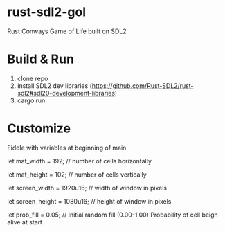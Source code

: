 # rust-sdl2-gol
Rust Conways Game of Life built on SDL2

# Build & Run
1. clone repo
2. install SDL2 dev libraries (https://github.com/Rust-SDL2/rust-sdl2#sdl20-development-libraries)
3. cargo run

# Customize
Fiddle with variables at beginning of main

let mat_width = 192;          // number of cells horizontally

let mat_height = 102;         // number of cells vertically

let screen_width = 1920u16;   // width of window in pixels

let screen_height = 1080u16;  // height of window in pixels

let prob_fill = 0.05;         // Initial random fill (0.00-1.00) Probability of cell beign alive at start


